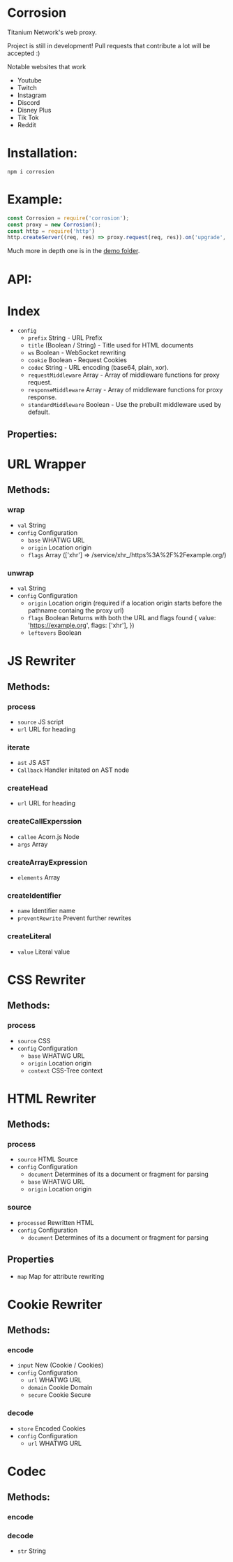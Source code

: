 # Corrosion
Titanium Network's web proxy.

Project is still in development! Pull requests that contribute a lot will be accepted :)

Notable websites that work
- Youtube
- Twitch
- Instagram
- Discord
- Disney Plus
- Tik Tok
- Reddit


# Installation:
```
npm i corrosion
```

# Example:
```javascript
const Corrosion = require('corrosion');
const proxy = new Corrosion();
const http = require('http')
http.createServer((req, res) => proxy.request(req, res)).on('upgrade', proxy.upgrade).listen(80);
```
Much more in depth one is in the [demo folder](demo/).

# API:
  
  
# Index
-  `config`
   - `prefix` String - URL Prefix
   - `title` (Boolean / String) - Title used for HTML documents
   - `ws` Boolean - WebSocket rewriting
   - `cookie` Boolean - Request Cookies
   - `codec` String - URL encoding (base64, plain, xor).
   - `requestMiddleware` Array - Array of middleware functions for proxy request. 
   - `responseMiddleware` Array - Array of middleware functions for proxy response.
   - `standardMiddleware` Boolean - Use the prebuilt middleware used by default. 

## Properties:

# URL Wrapper 

## Methods:

### wrap
  - `val` String
  - `config` Configuration
    - `base` WHATWG URL
    - `origin` Location origin
    - `flags` Array (['xhr'] => /service/xhr_/https%3A%2F%2Fexample.org/)

### unwrap
  - `val` String
  - `config` Configuration
    - `origin` Location origin (required if a location origin starts before the pathname containg the proxy url)
    - `flags` Boolean Returns with both the URL and flags found { value: 'https://example.org', flags: ['xhr'], })
    - `leftovers` Boolean 

# JS Rewriter

## Methods:

### process
  - `source` JS script
  - `url` URL for heading

### iterate
  - `ast` JS AST
  - `Callback` Handler initated on AST node

### createHead
  - `url` URL for heading

### createCallExperssion 
  - `callee` Acorn.js Node
  - `args` Array

### createArrayExpression
  - `elements` Array

### createIdentifier
  - `name` Identifier name
  - `preventRewrite` Prevent further rewrites

### createLiteral
  - `value` Literal value

# CSS Rewriter

## Methods:

### process
  - `source` CSS
  - `config` Configuration
    - `base` WHATWG URL
    - `origin` Location origin
    - `context` CSS-Tree context

# HTML Rewriter 

## Methods:

### process
  - `source` HTML Source 
  - `config` Configuration
    - `document` Determines of its a document or fragment for parsing
    - `base` WHATWG URL
    - `origin` Location origin

### source
  - `processed` Rewritten HTML
  - `config` Configuration
    - `document` Determines of its a document or fragment for parsing

## Properties
- `map` Map for attribute rewriting


# Cookie Rewriter 

## Methods:

### encode
  - `input` New (Cookie / Cookies)
  - `config` Configuration
    - `url` WHATWG URL
    - `domain` Cookie Domain
    - `secure` Cookie Secure

### decode
  - `store` Encoded Cookies
  - `config` Configuration
    - `url` WHATWG URL

# Codec

## Methods:

### encode
### decode
  - `str` String

